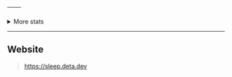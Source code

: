 | <img align="center" src="https://github-readme-stats.vercel.app/api?username=slumberdemon&show_icons=true&hide=issues,prs&theme=buefy&hide_border=true" alt="" /> | <img align="center" src="https://github-readme-stats.vercel.app/api/top-langs/?username=slumberdemon&layout=compact&theme=buefy&hide_border=true" alt="" /> |
| ----------------------------------------------------------------------------------------------------------------------------------------------- | --------------------------------------------------------------------------------------------------------------------------------------------------------- |

<details>
  <summary markdown="span">More stats</summary>
<img src="http://github-profile-summary-cards.vercel.app/api/cards/profile-details?username=slumberdemon&theme=buefy&hide_border=true" alt="img">
<img src="http://github-profile-summary-cards.vercel.app/api/cards/productive-time?username=slumberdemon&theme=buefy&utcOffset=8&hide_border=true" alt="img">
<img src="https://github-profile-summary-cards.vercel.app/api/cards/most-commit-language?username=slumberdemon&theme=buefy&hide_border=true" alt="img">
</details>


-------------------
## Website
> https://sleep.deta.dev

